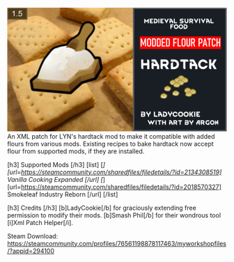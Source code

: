 ![plot](./About/preview.png)
An XML patch for LYN's hardtack mod to make it compatible with added flours from various mods. Existing recipes to bake hardtack now accept flour from supported mods, if they are installed.

[h3] Supported Mods [/h3]
[list]
    [*][url=https://steamcommunity.com/sharedfiles/filedetails/?id=2134308519] Vanilla Cooking Expanded [/url] 
    [*][url=https://steamcommunity.com/sharedfiles/filedetails/?id=2018570327] Smokeleaf Industry Reborn [/url] 
[/list] 

[h3] Credits [/h3] 
[b]LadyCookie[/b] for graciously extending free permission to modify their mods.
[b]Smash Phil[/b] for their wondrous tool [i]Xml Patch Helper[/i].

Steam Download: https://steamcommunity.com/profiles/76561198878117463/myworkshopfiles/?appid=294100
